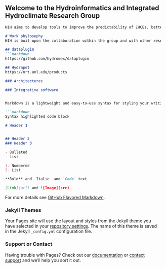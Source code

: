 ## Welcome to the Hydroinformatics and Integrated Hydroclimate Research Group
```markdown
HIH aims to develop tools to improve the predictability of EHCEs, better understand the coupling mechanism between systems, and ultimately predict complex systems’ adaptive abilities

# Work phylosophy
HIH is buit upon the collaboration within the group and with other research groups. The tools below are examples of information technologies for improved FEWES management.

## dataplugin
```markdown
https://github.com/hydromex/dataplugin

## Hydrapet
https://nrt.unl.edu/products

### Architectures

### Integrative software


Markdown is a lightweight and easy-to-use syntax for styling your writing. It includes conventions for

```markdown
Syntax highlighted code block

# Header 1


## Header 2
### Header 3

- Bulleted
- List

1. Numbered
2. List

**Bold** and _Italic_ and `Code` text

[Link](url) and ![Image](src)
```

For more details see [GitHub Flavored Markdown](https://guides.github.com/features/mastering-markdown/).

### Jekyll Themes

Your Pages site will use the layout and styles from the Jekyll theme you have selected in your [repository settings](https://github.com/munoz28/hydroinformatics/settings). The name of this theme is saved in the Jekyll `_config.yml` configuration file.

### Support or Contact

Having trouble with Pages? Check out our [documentation](https://help.github.com/categories/github-pages-basics/) or [contact support](https://github.com/contact) and we’ll help you sort it out.

